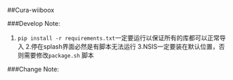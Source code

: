 ##Cura-wiiboox



###Develop Note:
1. `pip install -r requirements.txt`一定要运行以保证所有的库都可以正常导入
2.停在splash界面必然是有脚本无法运行
3.NSIS一定要装在默认位置，否则需要修改`package.sh` 脚本


###Change Note:

